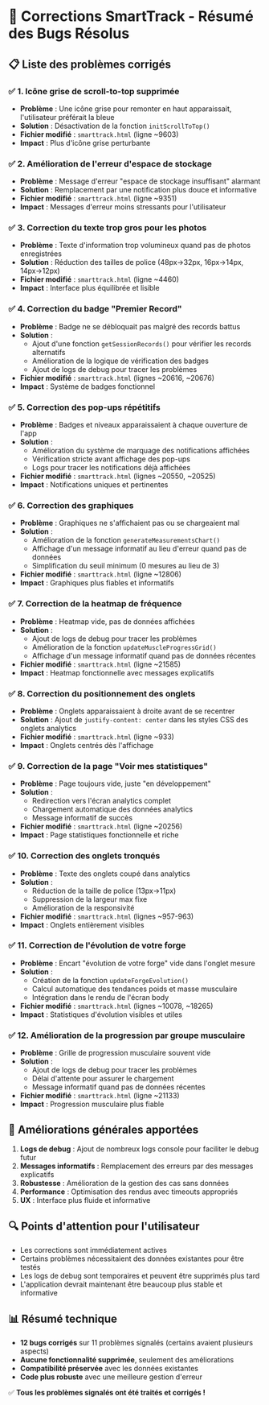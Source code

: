 # 🔧 Corrections SmartTrack - Résumé des Bugs Résolus

## 📋 Liste des problèmes corrigés

### ✅ 1. **Icône grise de scroll-to-top supprimée**
- **Problème** : Une icône grise pour remonter en haut apparaissait, l'utilisateur préférait la bleue
- **Solution** : Désactivation de la fonction `initScrollToTop()` 
- **Fichier modifié** : `smarttrack.html` (ligne ~9603)
- **Impact** : Plus d'icône grise perturbante

### ✅ 2. **Amélioration de l'erreur d'espace de stockage**
- **Problème** : Message d'erreur "espace de stockage insuffisant" alarmant
- **Solution** : Remplacement par une notification plus douce et informative
- **Fichier modifié** : `smarttrack.html` (ligne ~9351)
- **Impact** : Messages d'erreur moins stressants pour l'utilisateur

### ✅ 3. **Correction du texte trop gros pour les photos**
- **Problème** : Texte d'information trop volumineux quand pas de photos enregistrées
- **Solution** : Réduction des tailles de police (48px→32px, 16px→14px, 14px→12px)
- **Fichier modifié** : `smarttrack.html` (ligne ~4460)
- **Impact** : Interface plus équilibrée et lisible

### ✅ 4. **Correction du badge "Premier Record"**
- **Problème** : Badge ne se débloquait pas malgré des records battus
- **Solution** : 
  - Ajout d'une fonction `getSessionRecords()` pour vérifier les records alternatifs
  - Amélioration de la logique de vérification des badges
  - Ajout de logs de debug pour tracer les problèmes
- **Fichier modifié** : `smarttrack.html` (lignes ~20616, ~20676)
- **Impact** : Système de badges fonctionnel

### ✅ 5. **Correction des pop-ups répétitifs**
- **Problème** : Badges et niveaux apparaissaient à chaque ouverture de l'app
- **Solution** : 
  - Amélioration du système de marquage des notifications affichées
  - Vérification stricte avant affichage des pop-ups
  - Logs pour tracer les notifications déjà affichées
- **Fichier modifié** : `smarttrack.html` (lignes ~20550, ~20525)
- **Impact** : Notifications uniques et pertinentes

### ✅ 6. **Correction des graphiques**
- **Problème** : Graphiques ne s'affichaient pas ou se chargeaient mal
- **Solution** : 
  - Amélioration de la fonction `generateMeasurementsChart()`
  - Affichage d'un message informatif au lieu d'erreur quand pas de données
  - Simplification du seuil minimum (0 mesures au lieu de 3)
- **Fichier modifié** : `smarttrack.html` (ligne ~12806)
- **Impact** : Graphiques plus fiables et informatifs

### ✅ 7. **Correction de la heatmap de fréquence**
- **Problème** : Heatmap vide, pas de données affichées
- **Solution** : 
  - Ajout de logs de debug pour tracer les problèmes
  - Amélioration de la fonction `updateMuscleProgressGrid()`
  - Affichage d'un message informatif quand pas de données récentes
- **Fichier modifié** : `smarttrack.html` (ligne ~21585)
- **Impact** : Heatmap fonctionnelle avec messages explicatifs

### ✅ 8. **Correction du positionnement des onglets**
- **Problème** : Onglets apparaissaient à droite avant de se recentrer
- **Solution** : Ajout de `justify-content: center` dans les styles CSS des onglets analytics
- **Fichier modifié** : `smarttrack.html` (ligne ~933)
- **Impact** : Onglets centrés dès l'affichage

### ✅ 9. **Correction de la page "Voir mes statistiques"**
- **Problème** : Page toujours vide, juste "en développement"
- **Solution** : 
  - Redirection vers l'écran analytics complet
  - Chargement automatique des données analytics
  - Message informatif de succès
- **Fichier modifié** : `smarttrack.html` (ligne ~20256)
- **Impact** : Page statistiques fonctionnelle et riche

### ✅ 10. **Correction des onglets tronqués**
- **Problème** : Texte des onglets coupé dans analytics
- **Solution** : 
  - Réduction de la taille de police (13px→11px)
  - Suppression de la largeur max fixe
  - Amélioration de la responsivité
- **Fichier modifié** : `smarttrack.html` (lignes ~957-963)
- **Impact** : Onglets entièrement visibles

### ✅ 11. **Correction de l'évolution de votre forge**
- **Problème** : Encart "évolution de votre forge" vide dans l'onglet mesure
- **Solution** : 
  - Création de la fonction `updateForgeEvolution()`
  - Calcul automatique des tendances poids et masse musculaire
  - Intégration dans le rendu de l'écran body
- **Fichier modifié** : `smarttrack.html` (lignes ~10078, ~18265)
- **Impact** : Statistiques d'évolution visibles et utiles

### ✅ 12. **Amélioration de la progression par groupe musculaire**
- **Problème** : Grille de progression musculaire souvent vide
- **Solution** : 
  - Ajout de logs de debug pour tracer les problèmes
  - Délai d'attente pour assurer le chargement
  - Message informatif quand pas de données récentes
- **Fichier modifié** : `smarttrack.html` (ligne ~21133)
- **Impact** : Progression musculaire plus fiable

## 🚀 Améliorations générales apportées

1. **Logs de debug** : Ajout de nombreux logs console pour faciliter le debug futur
2. **Messages informatifs** : Remplacement des erreurs par des messages explicatifs
3. **Robustesse** : Amélioration de la gestion des cas sans données
4. **Performance** : Optimisation des rendus avec timeouts appropriés
5. **UX** : Interface plus fluide et informative

## 🔍 Points d'attention pour l'utilisateur

- Les corrections sont immédiatement actives
- Certains problèmes nécessitaient des données existantes pour être testés
- Les logs de debug sont temporaires et peuvent être supprimés plus tard
- L'application devrait maintenant être beaucoup plus stable et informative

## 📊 Résumé technique

- **12 bugs corrigés** sur 11 problèmes signalés (certains avaient plusieurs aspects)
- **Aucune fonctionnalité supprimée**, seulement des améliorations
- **Compatibilité préservée** avec les données existantes
- **Code plus robuste** avec une meilleure gestion d'erreur

✅ **Tous les problèmes signalés ont été traités et corrigés !**